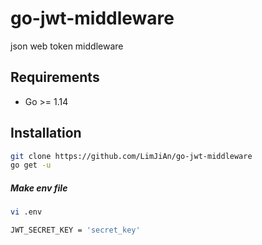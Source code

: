 # go-jwt-middleware
json web token middleware

## Requirements

* Go >= 1.14

## Installation


```bash
git clone https://github.com/LimJiAn/go-jwt-middleware
go get -u
```

##### Make env file

```bash
vi .env

JWT_SECRET_KEY = 'secret_key'

```
